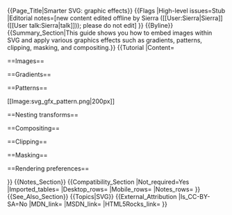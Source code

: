 {{Page_Title|Smarter SVG: graphic effects}}
{{Flags
|High-level issues=Stub
|Editorial notes=[new content edited offline by Sierra ([[User:Sierra|Sierra]] ([[User talk:Sierra|talk]])); please do not edit]
}}
{{Byline}}
{{Summary_Section|This guide shows you how to embed images within SVG and apply various graphics effects such as gradients, patterns, clipping, masking, and compositing.}}
{{Tutorial
|Content=

==Images==

<!--
    5.7 The 'image' element
-->

==Gradients==

<!--
 13 Gradients and Patterns
    13.1 Introduction
    13.2 Gradients
        13.2.1 Introduction
        13.2.2 Linear gradients
        13.2.3 Radial gradients
        13.2.4 Gradient stops

Gradient properties:
* '''stop-color'''
* '''stop-opacity'''

-->

==Patterns==

[[Image:svg_gfx_pattern.png|200px]]

<!--
    13.3 Patterns
-->

==Nesting transforms==

==Compositing==

<!--
 14 Clipping, Masking and Compositing
    14.1 Introduction
    14.2 Simple alpha compositing
* '''opacity'''
-->


==Clipping==

<!--
    14.3 Clipping paths
        14.3.1 Introduction
        14.3.2 The initial clipping path
        14.3.3 The 'overflow' and 'clip' properties
        14.3.4 Clip to viewport vs. clip to 'viewBox'
        14.3.5 Establishing a new clipping path: the 'clipPath' element
        14.3.6 Clipping paths, geometry, and pointer events

Other properties for visual media:
* '''clip''', only applicable to outermost svg element.
* '''clip-path'''
* '''clip-rule'''
* '''overflow''', only applicable to elements which establish a new viewport.

-->

==Masking==

<!--
    14.4 Masking
    14.5 Object and group opacity: the 'opacity' property

* '''mask'''
-->

==Rendering preferences==

<!--
    11.7 Rendering properties
        11.7.1 Color interpolation properties: 'color-interpolation' and 'color-interpolation-filters'
        11.7.2 The 'color-rendering' property
        11.7.3 The 'shape-rendering' property
        11.7.4 The 'text-rendering' property
        11.7.5 The 'image-rendering' property
    11.8 Inheritance of painting properties

* '''image-rendering'''
* '''shape-rendering'''
* '''text-rendering'''

Color and Painting properties:

* '''color-interpolation'''
* '''color-interpolation-filters'''
* '''color-profile'''
* '''color-rendering'''

==OTHER==

 11 Painting: Filling, Stroking and Marker Symbols
    11.1 Introduction
    11.2 Specifying paint

 12 Color
    12.1 Introduction
    12.2 The 'color' property
    12.3 Color profile descriptions
        12.3.1 Overview of color profile descriptions
        12.3.2 Alternative ways of defining a color profile description
        12.3.3 The 'color-profile' element
        12.3.4 The CSS @color-profile rule
        12.3.5 The 'color-profile' property
-->

}}
{{Notes_Section}}
{{Compatibility_Section
|Not_required=Yes
|Imported_tables=
|Desktop_rows=
|Mobile_rows=
|Notes_rows=
}}
{{See_Also_Section}}
{{Topics|SVG}}
{{External_Attribution
|Is_CC-BY-SA=No
|MDN_link=
|MSDN_link=
|HTML5Rocks_link=
}}